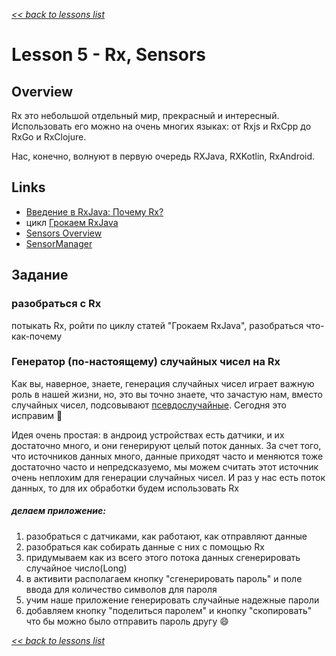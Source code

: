 [*<< back to lessons list*](../readme.md)

# Lesson 5 - Rx, Sensors
## Overview
Rx это небольшой отдельный мир, прекрасный и интересный. Использовать его можно на очень многих языках: от Rxjs и RxCpp до RxGo и RxClojure. 

Нас, конечно, волнуют в первую очередь RXJava, RXKotlin, RxAndroid.

## Links 
- [Введение в RxJava: Почему Rx?](https://habr.com/ru/post/265269/)
- цикл [Грокаем RxJava](https://habr.com/ru/post/265269/)
- [Sensors Overview](https://developer.android.com/guide/topics/sensors/sensors_overview)
- [SensorManager](https://developer.android.com/reference/android/hardware/SensorManager)


## Задание 
### разобраться с Rx
потыкать Rx, ройти по циклу статей "Грокаем RxJava", разобраться что-как-почему

### Генератор (по-настоящему) случайных чисел на Rx
Как вы, наверное, знаете, генерация случайных чисел играет важную роль в нашей жизни, но, это вы точно знаете, что зачастую нам, вместо случайных чисел, подсовывают [псевдослучайные](https://uk.wikipedia.org/wiki/%D0%93%D0%B5%D0%BD%D0%B5%D1%80%D0%B0%D1%82%D0%BE%D1%80_%D0%BF%D1%81%D0%B5%D0%B2%D0%B4%D0%BE%D0%B2%D0%B8%D0%BF%D0%B0%D0%B4%D0%BA%D0%BE%D0%B2%D0%B8%D1%85_%D1%87%D0%B8%D1%81%D0%B5%D0%BB). Сегодня это исправим 🙂

Идея очень простая: в андроид устройствах есть датчики, и их достаточно много, и они генерируют целый поток данных. За счет того, что источников данных много, данные приходят часто и меняются тоже достаточно часто и непредсказуемо, мы можем считать этот источник очень неплохим для генерации случайных чисел. И раз у нас есть поток данных, то для их обработки будем использовать Rx

##### делаем приложение:
1. разобраться с датчиками, как работают, как отправляют данные
2. разобраться как собирать данные с них с помощью Rx
3. придумываем как из всего этого потока данных сгенерировать случайное число(Long)
4. в активити располагаем кнопку "сгенерировать пароль" и поле ввода для количество символов для пароля
5. учим наше приложение генерировать случайные надежные пароли
6. добавляем кнопку "поделиться паролем" и кнопку "скопировать" что бы можно было отправить пароль другу 😄


[*<< back to lessons list*](../readme.md)
 